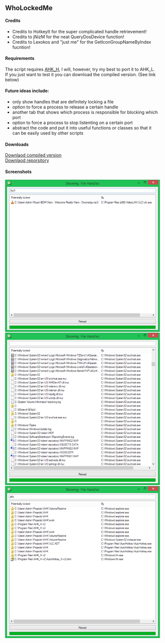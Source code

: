 ## WhoLockedMe

#### Credits
 * Credits to HotkeyIt for the super complicated handle retrievement!
 * Credits to jNizM for the neat QueryDosDevice function!
 * Credits to Lexokos and "just me" for the GetIconGroupNameByIndex fucntion!

#### Requirements
The script requires [AHK_H](https://github.com/HotKeyIt/ahkdll-v2-release/archive/master.zip), I will, however, try my best to port it to AHK_L.  
If you just want to test it you can download the compiled version. (See link below)

#### Future ideas include:
- only show handles that are definitely locking a file
- option to force a process to release a certain handle
- another tab that shows which process is responsible for blocking which port
- option to force a process to stop listenting on a certain port
- abstract the code and put it into useful functions or classes so that it can be easily used by other scripts

#### Downloads
[Downlaod compiled version](WhoLockedMe.exe?raw=true)  
[Downlaod reporsitory](https://github.com/T-vK/WhoLockedMe/archive/master.zip)

#### Screenshots
![Screenshot](Screenshots/Screenshot1.png)
![Screenshot](Screenshots/Screenshot2.png)
![Screenshot](Screenshots/Screenshot3.png)
